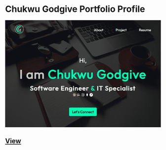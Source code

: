 # Chukwu Godgive Portfolio Profile

<img src="./src/Assets/CG-Page.png" alt="CG Profile Page">

## [View](https://chukwugodgive.onrender.com/)
